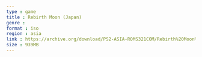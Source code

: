 ```yaml
---
type : game
title : Rebirth Moon (Japan)
genre : 
format : iso
region : asia
link : https://archive.org/download/PS2-ASIA-ROMS321COM/Rebirth%20Moon%20%28Japan%29.7z
size : 939MB
---
```

